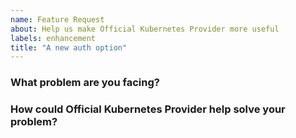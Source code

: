 ```yaml
---
name: Feature Request
about: Help us make Official Kubernetes Provider more useful
labels: enhancement
title: "A new auth option"
---
```

<!--
Thank you for helping to improve Official Kubernetes Provider!

Please be sure to search for open issues before raising a new one. We use issues
for bug reports and feature requests.
-->

### What problem are you facing?

<!--
Please tell us a little about your use case - it's okay if it's hypothetical!
Leading with this context helps frame the feature request so we can ensure we
implement it sensibly.
--->

### How could Official Kubernetes Provider help solve your problem?
<!--
Let us know how you think Official Kubernetes Provider could help with your use case. 
-->
